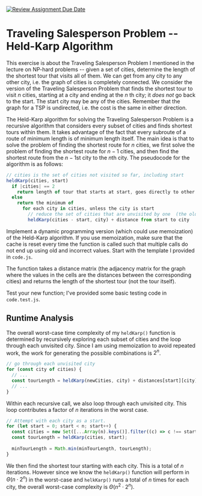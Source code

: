[![Review Assignment Due Date](https://classroom.github.com/assets/deadline-readme-button-24ddc0f5d75046c5622901739e7c5dd533143b0c8e959d652212380cedb1ea36.svg)](https://classroom.github.com/a/KdVea3AG)
# Traveling Salesperson Problem -- Held-Karp Algorithm

This exercise is about the Traveling Salesperson Problem I mentioned in the
lecture on NP-hard problems -- given a set of cities, determine the length of
the shortest tour that visits all of them. We can get from any city to any other
city, i.e. the graph of cities is completely connected. We consider the version
of the Traveling Salesperson Problem that finds the shortest tour to visit $n$
cities, starting at a city and ending at the $n$ th city; it *does not* go
back to the start. The start city may be any of the cities. Remember that the
graph for a TSP is undirected, i.e. the cost is the same in either direction.

The Held-Karp algorithm for solving the Traveling Salesperson Problem is a
recursive algorithm that considers every subset of cities and finds shortest
tours within them. It takes advantage of the fact that every subroute of a route
of minimum length is of minimum length itself. The main idea is that to solve
the problem of finding the shortest route for $n$ cities, we first solve the
problem of finding the shortest route for $n-1$ cities, and then find the
shortest route from the $n-1$st city to the $n$th city. The pseudocode for the
algorithm is as follows:

```javascript
// cities is the set of cities not visited so far, including start
heldKarp(cities, start)
  if |cities| == 2
    return length of tour that starts at start, goes directly to other city in cities
  else
    return the minimum of
      for each city in cities, unless the city is start
        // reduce the set of cities that are unvisited by one  (the old start), set the new start, add on the distance from old start to new start
        heldKarp(cities - start, city) + distance from start to city
```

Implement a dynamic programming version (which could use memoization) of the
Held-Karp algorithm. If you use memoization, make sure that the cache is reset
every time the function is called such that multiple calls do not end up using
old and incorrect values. Start with the template I provided in `code.js`.

The function takes a distance matrix (the adjacency matrix for the graph where
the values in the cells are the distances between the corresponding cities) and
returns the length of the shortest tour (not the tour itself).

Test your new function; I've provided some basic testing code in `code.test.js`.

## Runtime Analysis

The overall worst-case time complexity of my `heldKarp()` function is determined by recursively exploring each subset of cities and the loop through each unvisited city. Since I am using memoization to avoid repeated work, the work for generating the possible combinations is $2^n$. 

```js
// go through each unvisited city
for (const city of cities) {
  // ...
  const tourLength = heldKarp(newCities, city) + distances[start][city];
  // ...
}
```
Within each recursive call, we also loop through each unvisited city. This loop contributes a factor of $n$ iterations in the worst case. 

```js
// Attempt with each city as a start.
for (let start = 0; start < n; start++) {
  const cities = new Set([...Array(n).keys()].filter((c) => c !== start));
  const tourLength = heldKarp(cities, start);
  
  minTourLength = Math.min(minTourLength, tourLength);
}
```

We then find the shortest tour starting with each city. This is a total of $n$ iterations. However since we know the `heldKarp()` function will perform in $\Theta(n \cdot 2^n)$ in the worst-case and `helkKarp()` runs a total of $n$ times for each city, the overall worst-case complexity is $\Theta(n^2 \cdot 2^n)$.